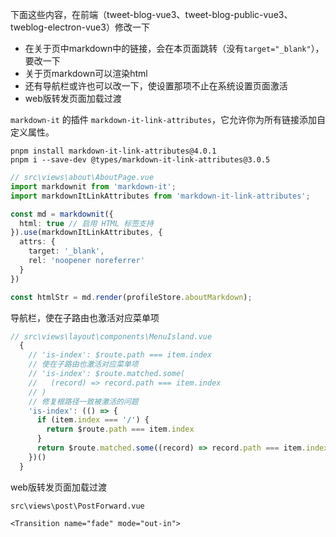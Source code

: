 
下面这些内容，在前端（tweet-blog-vue3、tweet-blog-public-vue3、tweblog-electron-vue3）修改一下
- 在关于页中markdown中的链接，会在本页面跳转（没有`target="_blank"`），要改一下
- 关于页markdown可以渲染html
- 还有导航栏或许也可以改一下，使设置那项不止在系统设置页面激活
- web版转发页面加载过渡

`markdown-it` 的插件 `markdown-it-link-attributes`，它允许你为所有链接添加自定义属性。
```
pnpm install markdown-it-link-attributes@4.0.1
pnpm i --save-dev @types/markdown-it-link-attributes@3.0.5
```

```ts
// src\views\about\AboutPage.vue
import markdownit from 'markdown-it';
import markdownItLinkAttributes from 'markdown-it-link-attributes';

const md = markdownit({
  html: true // 启用 HTML 标签支持
}).use(markdownItLinkAttributes, {
  attrs: {
    target: '_blank',
    rel: 'noopener noreferrer'
  }
})

const htmlStr = md.render(profileStore.aboutMarkdown);
```

导航栏，使在子路由也激活对应菜单项
```ts
// src\views\layout\components\MenuIsland.vue
  {
	// 'is-index': $route.path === item.index
	// 使在子路由也激活对应菜单项
	// 'is-index': $route.matched.some(
	//   (record) => record.path === item.index
	// )
	// 修复根路径一致被激活的问题
	'is-index': (() => {
	  if (item.index === '/') {
		return $route.path === item.index
	  }
	  return $route.matched.some((record) => record.path === item.index)
	})()
  }
```

web版转发页面加载过渡
```
src\views\post\PostForward.vue

<Transition name="fade" mode="out-in">
```
